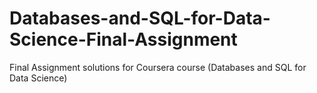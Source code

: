 # Databases-and-SQL-for-Data-Science-Final-Assignment
Final Assignment solutions for Coursera course (Databases and SQL for Data Science)
